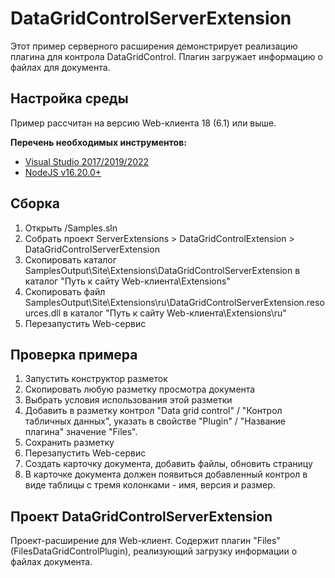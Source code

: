 ﻿# DataGridControlServerExtension

Этот пример серверного расширения демонстрирует реализацию плагина для контрола DataGridControl.
Плагин загружает информацию о файлах для документа.

## Настройка среды

Пример рассчитан на версию Web-клиента 18 (6.1) или выше.

**Перечень необходимых инструментов:** 
* [Visual Studio 2017/2019/2022](https://www.visualstudio.com)
* [NodeJS v16.20.0+](https://nodejs.org/en/)

## Сборка

1. Открыть /Samples.sln
2. Собрать проект ServerExtensions > DataGridControlExtension > DataGridControlServerExtension 
3. Скопировать каталог SamplesOutput\Site\Extensions\DataGridControlServerExtension в каталог "Путь к сайту Web-клиента\Extensions"
4. Скопировать файл SamplesOutput\Site\Extensions\ru\DataGridControlServerExtension.resources.dll в каталог "Путь к сайту Web-клиента\Extensions\ru"
5. Перезапустить Web-сервис

## Проверка примера

1. Запустить конструктор разметок
2. Скопировать любую разметку просмотра документа
3. Выбрать условия использования этой разметки
4. Добавить в разметку контрол "Data grid control" / "Контрол табличных данных", указать в свойстве "Plugin" / "Название плагина" значение "Files".
5. Сохранить разметку
6. Перезапустить Web-сервис
7. Создать карточку документа, добавить файлы, обновить страницу
8. В карточке документа должен появиться добавленный контрол в виде таблицы с тремя колонками - имя, версия и размер.


## Проект DataGridControlServerExtension

Проект-расширение для Web-клиент. Содержит плагин "Files" (FilesDataGridControlPlugin), реализующий загрузку информации о файлах документа.
